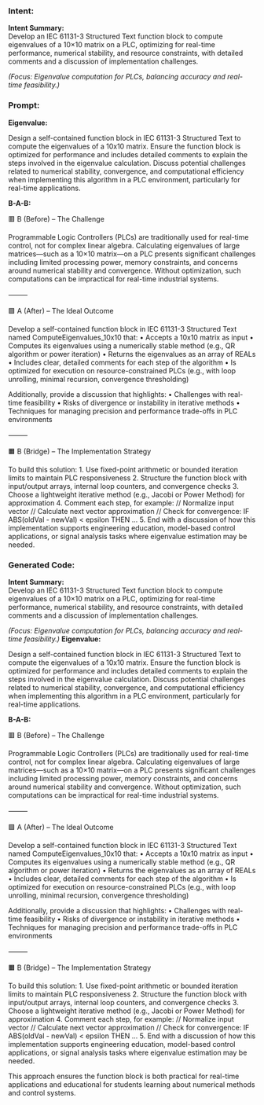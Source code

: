 ### Intent:
**Intent Summary:**  
Develop an IEC 61131-3 Structured Text function block to compute eigenvalues of a 10×10 matrix on a PLC, optimizing for real-time performance, numerical stability, and resource constraints, with detailed comments and a discussion of implementation challenges.  

*(Focus: Eigenvalue computation for PLCs, balancing accuracy and real-time feasibility.)*

### Prompt:
**Eigenvalue:**

Design a self-contained function block in IEC 61131-3 Structured Text to compute the eigenvalues of a 10x10 matrix. Ensure the function block is optimized for performance and includes detailed comments to explain the steps involved in the eigenvalue calculation. Discuss potential challenges related to numerical stability, convergence, and computational efficiency when implementing this algorithm in a PLC environment, particularly for real-time applications.

**B-A-B:**

🟥 B (Before) – The Challenge

Programmable Logic Controllers (PLCs) are traditionally used for real-time control, not for complex linear algebra. Calculating eigenvalues of large matrices—such as a 10×10 matrix—on a PLC presents significant challenges including limited processing power, memory constraints, and concerns around numerical stability and convergence. Without optimization, such computations can be impractical for real-time industrial systems.

⸻

🟩 A (After) – The Ideal Outcome

Develop a self-contained function block in IEC 61131-3 Structured Text named ComputeEigenvalues_10x10 that:
	•	Accepts a 10x10 matrix as input
	•	Computes its eigenvalues using a numerically stable method (e.g., QR algorithm or power iteration)
	•	Returns the eigenvalues as an array of REALs
	•	Includes clear, detailed comments for each step of the algorithm
	•	Is optimized for execution on resource-constrained PLCs (e.g., with loop unrolling, minimal recursion, convergence thresholding)

Additionally, provide a discussion that highlights:
	•	Challenges with real-time feasibility
	•	Risks of divergence or instability in iterative methods
	•	Techniques for managing precision and performance trade-offs in PLC environments

⸻

🟧 B (Bridge) – The Implementation Strategy

To build this solution:
	1.	Use fixed-point arithmetic or bounded iteration limits to maintain PLC responsiveness
	2.	Structure the function block with input/output arrays, internal loop counters, and convergence checks
	3.	Choose a lightweight iterative method (e.g., Jacobi or Power Method) for approximation
	4.	Comment each step, for example:
 // Normalize input vector
// Calculate next vector approximation
// Check for convergence: IF ABS(oldVal - newVal) < epsilon THEN ...
	5.	End with a discussion of how this implementation supports engineering education, model-based control applications, or signal analysis tasks where eigenvalue estimation may be needed.

### Generated Code:
**Intent Summary:**  
Develop an IEC 61131-3 Structured Text function block to compute eigenvalues of a 10×10 matrix on a PLC, optimizing for real-time performance, numerical stability, and resource constraints, with detailed comments and a discussion of implementation challenges.  

*(Focus: Eigenvalue computation for PLCs, balancing accuracy and real-time feasibility.)*
**Eigenvalue:**

Design a self-contained function block in IEC 61131-3 Structured Text to compute the eigenvalues of a 10x10 matrix. Ensure the function block is optimized for performance and includes detailed comments to explain the steps involved in the eigenvalue calculation. Discuss potential challenges related to numerical stability, convergence, and computational efficiency when implementing this algorithm in a PLC environment, particularly for real-time applications.

**B-A-B:**

🟥 B (Before) – The Challenge

Programmable Logic Controllers (PLCs) are traditionally used for real-time control, not for complex linear algebra. Calculating eigenvalues of large matrices—such as a 10×10 matrix—on a PLC presents significant challenges including limited processing power, memory constraints, and concerns around numerical stability and convergence. Without optimization, such computations can be impractical for real-time industrial systems.

⸻

🟩 A (After) – The Ideal Outcome

Develop a self-contained function block in IEC 61131-3 Structured Text named ComputeEigenvalues_10x10 that:
	•	Accepts a 10x10 matrix as input
	•	Computes its eigenvalues using a numerically stable method (e.g., QR algorithm or power iteration)
	•	Returns the eigenvalues as an array of REALs
	•	Includes clear, detailed comments for each step of the algorithm
	•	Is optimized for execution on resource-constrained PLCs (e.g., with loop unrolling, minimal recursion, convergence thresholding)

Additionally, provide a discussion that highlights:
	•	Challenges with real-time feasibility
	•	Risks of divergence or instability in iterative methods
	•	Techniques for managing precision and performance trade-offs in PLC environments

⸻

🟧 B (Bridge) – The Implementation Strategy

To build this solution:
	1.	Use fixed-point arithmetic or bounded iteration limits to maintain PLC responsiveness
	2.	Structure the function block with input/output arrays, internal loop counters, and convergence checks
	3.	Choose a lightweight iterative method (e.g., Jacobi or Power Method) for approximation
	4.	Comment each step, for example:
 // Normalize input vector
// Calculate next vector approximation
// Check for convergence: IF ABS(oldVal - newVal) < epsilon THEN ...
	5.	End with a discussion of how this implementation supports engineering education, model-based control applications, or signal analysis tasks where eigenvalue estimation may be needed. 

This approach ensures the function block is both practical for real-time applications and educational for students learning about numerical methods and control systems.
